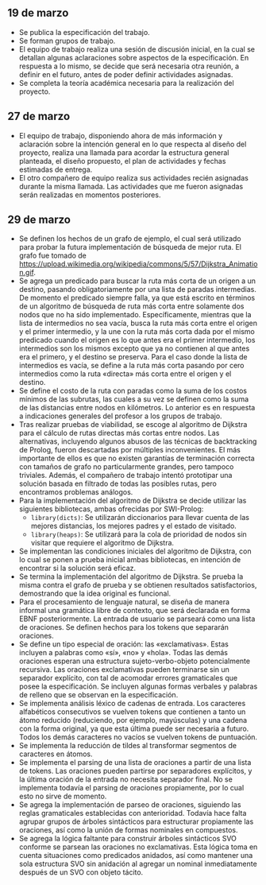 ## 19 de marzo

- Se publica la especificación del trabajo.
- Se forman grupos de trabajo.
- El equipo de trabajo realiza una sesión de discusión inicial, en la cual se
  detallan algunas aclaraciones sobre aspectos de la especificación. En
  respuesta a lo mismo, se decide que será necesaria otra reunión, a definir en
  el futuro, antes de poder definir actividades asignadas.
- Se completa la teoría académica necesaria para la realización del proyecto.

## 27 de marzo

- El equipo de trabajo, disponiendo ahora de más información y aclaración sobre
  la intención general en lo que respecta al diseño del proyecto, realiza una
  llamada para acordar la estructura general planteada, el diseño propuesto, el
  plan de actividades y fechas estimadas de entrega.
- El otro compañero de equipo realiza sus actividades recién asignadas durante
  la misma llamada. Las actividades que me fueron asignadas serán realizadas en
  momentos posteriores.

## 29 de marzo

- Se definen los hechos de un grafo de ejemplo, el cual será utilizado para
  probar la futura implementación de búsqueda de mejor ruta. El grafo fue
  tomado de
  <https://upload.wikimedia.org/wikipedia/commons/5/57/Dijkstra_Animation.gif>.
- Se agrega un predicado para buscar la ruta más corta de un origen a un
  destino, pasando obligatoriamente por una lista de paradas intermedias.  De
  momento el predicado siempre falla, ya que está escrito en términos de un
  algoritmo de búsqueda de ruta más corta entre solamente dos nodos que no ha
  sido implementado. Específicamente, mientras que la lista de intermedios no
  sea vacía, busca la ruta más corta entre el origen y el primer intermedio, y
  la une con la ruta más corta dada por el mismo predicado cuando el origen es
  lo que antes era el primer intermedio, los intermedios son los mismos excepto
  que ya no contienen al que antes era el primero, y el destino se preserva.
  Para el caso donde la lista de intermedios es vacía, se define a la ruta más
  corta pasando por cero intermedios como la ruta «directa» más corta entre el
  origen y el destino.
- Se define el costo de la ruta con paradas como la suma de los costos mínimos
  de las subrutas, las cuales a su vez se definen como la suma de las
  distancias entre nodos en kilómetros. Lo anterior es en respuesta a
  indicaciones generales del profesor a los grupos de trabajo.
- Tras realizar pruebas de viabilidad, se escoge al algoritmo de Dijkstra para
  el cálculo de rutas directas más cortas entre nodos. Las alternativas,
  incluyendo algunos abusos de las técnicas de backtracking de Prolog, fueron
  descartadas por múltiples inconvenientes. El más importante de ellos es que
  no existen garantías de terminación correcta con tamaños de grafo no
  particularmente grandes, pero tampoco triviales. Además, el compañero de
  trabajo intentó prototipar una solución basada en filtrado de todas las
  posibles rutas, pero encontramos problemas análogos.
- Para la implementación del algoritmo de Dijkstra se decide utilizar las
  siguientes bibliotecas, ambas ofrecidas por SWI-Prolog:
  - `library(dicts)`: Se utilizarán diccionarios para llevar cuenta de las
	mejores distancias, los mejores padres y el estado de visitado.
  - `library(heaps)`: Se utilizará para la cola de prioridad de nodos sin
	visitar que requiere el algoritmo de Dijkstra.
- Se implementan las condiciones iniciales del algoritmo de Dijkstra, con lo
  cual se ponen a prueba inicial ambas bibliotecas, en intención de encontrar
  si la solución será eficaz.
- Se termina la implementación del algoritmo de Dijkstra. Se prueba la misma
  contra el grafo de prueba y se obtienen resultados satisfactorios,
  demostrando que la idea original es funcional.
- Para el procesamiento de lenguaje natural, se diseña de manera informal una
  gramática libre de contexto, que será declarada en forma EBNF posteriormente.
  La entrada de usuario se parseará como una lista de oraciones. Se definen
  hechos para los tokens que separarán oraciones.
- Se define un tipo especial de oración: las «exclamativas». Estas incluyen a
  palabras como «sí», «no» y «hola». Todas las demás oraciones esperan una
  estructura sujeto-verbo-objeto potencialmente recursiva. Las oraciones
  exclamativas pueden terminarse sin un separador explícito, con tal de
  acomodar errores gramaticales que posee la especificación. Se incluyen
  algunas formas verbales y palabras de relleno que se observan en la
  especificación.
- Se implementa análisis léxico de cadenas de entrada. Los caracteres
  alfabéticos consecutivos se vuelven tokens que contienen a tanto un átomo
  reducido (reduciendo, por ejemplo, mayúsculas) y una cadena con la forma
  original, ya que esta última puede ser necesaria a futuro.  Todos los demás
  caracteres no vacíos se vuelven tokens de puntuación.
- Se implementa la reducción de tildes al transformar segmentos de caracteres
  en átomos.
- Se implementa el parsing de una lista de oraciones a partir de una lista de
  tokens. Las oraciones pueden partirse por separadores explícitos, y la última
  oración de la entrada no necesita separador final. No se implementa todavía
  el parsing de oraciones propiamente, por lo cual esto no sirve de momento.
- Se agrega la implementación de parseo de oraciones, siguiendo las reglas
  gramaticales establecidas con anterioridad. Todavía hace falta agrupar grupos
  de árboles sintácticos para estructurar propiamente las oraciones, así como
  la unión de formas nominales en compuestos.
- Se agrega la lógica faltante para construir árboles sintácticos SVO conforme
  se parsean las oraciones no exclamativas. Esta lógica toma en cuenta
  situaciones como predicados anidados, así como mantener una sola estructura
  SVO sin anidación al agregar un nominal inmediatamente después de un SVO con
  objeto tácito.
